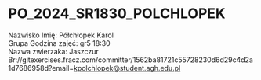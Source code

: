 # PO_2024_SR1830_POLCHLOPEK
Nazwisko Imię: Półchłopek Karol<Br>
Grupa Godzina zajęć: gr5 18:30<Br>
Nazwa zwierzaka: Jaszczur<https>
Br://gitexercises.fracz.com/committer/1562ba81721c55728230d6d29c4d2a1d7686958d?email=kpolchlopek@student.agh.edu.pl
